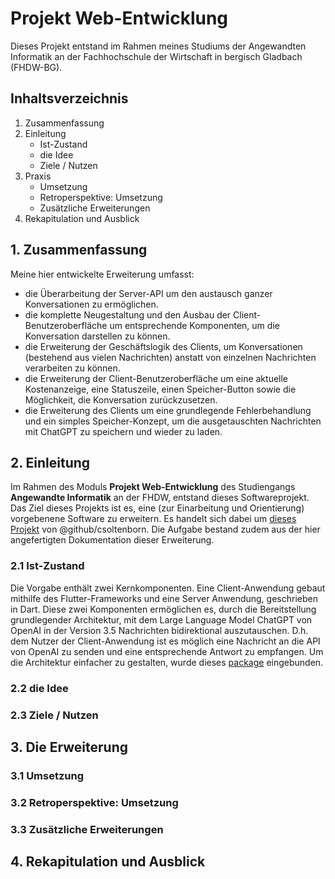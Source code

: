 # Projekt Web-Entwicklung
Dieses Projekt entstand im Rahmen meines Studiums der Angewandten Informatik an der Fachhochschule der Wirtschaft in bergisch Gladbach (FHDW-BG).

## Inhaltsverzeichnis
1. Zusammenfassung
2. Einleitung
    - Ist-Zustand
    - die Idee
    - Ziele / Nutzen
3. Praxis
    - Umsetzung
    - Retroperspektive: Umsetzung
    - Zusätzliche Erweiterungen
4. Rekapitulation und Ausblick

## 1. Zusammenfassung
Meine hier entwickelte Erweiterung umfasst:
- die Überarbeitung der Server-API um den austausch ganzer Konversationen zu ermöglichen.
- die komplette Neugestaltung und den Ausbau der Client-Benutzeroberfläche um 
entsprechende Komponenten, um die Konversation darstellen zu können.
- die Erweiterung der Geschäftslogik des Clients, um Konversationen (bestehend aus vielen Nachrichten) anstatt von
 einzelnen Nachrichten verarbeiten zu können.
- die Erweiterung der Client-Benutzeroberfläche um eine aktuelle Kostenanzeige, eine Statuszeile, einen Speicher-Button sowie die Möglichkeit, die Konversation zurückzusetzen.
- die Erweiterung des Clients um eine grundlegende Fehlerbehandlung und ein simples Speicher-Konzept, um die ausgetauschten Nachrichten mit ChatGPT zu speichern und wieder zu laden.


## 2. Einleitung
Im Rahmen des Moduls __Projekt Web-Entwicklung__ des Studiengangs __Angewandte Informatik__ an der FHDW, entstand dieses Softwareprojekt. Das Ziel dieses Projekts ist es, eine (zur Einarbeitung und Orientierung) vorgebenene Software zu erweitern. Es handelt sich dabei um [dieses Projekt](https://github.com/csoltenborn/web_entwicklung_BFAX422A/tree/master) von 
@github/csoltenborn. Die Aufgabe bestand zudem aus der hier angefertigten Dokumentation dieser Erweiterung.  

### 2.1 Ist-Zustand
Die Vorgabe enthält zwei Kernkomponenten. 
Eine Client-Anwendung gebaut mithilfe des Flutter-Frameworks und eine Server Anwendung, geschrieben in Dart. 
Diese zwei Komponenten ermöglichen es, durch die Bereitstellung grundlegender Architektur, mit dem Large Language Model ChatGPT von OpenAI in der Version 3.5 Nachrichten bidirektional auszutauschen. D.h. dem Nutzer der Client-Anwendung ist es möglich eine Nachricht an die API von OpenAI zu senden und eine entsprechende Antwort zu empfangen. Um die Architektur einfacher zu gestalten, wurde dieses [package](https://pub.dev/packages/chat_gpt_sdk) eingebunden.

### 2.2 die Idee

### 2.3 Ziele / Nutzen

## 3. Die Erweiterung

### 3.1 Umsetzung

### 3.2 Retroperspektive: Umsetzung

### 3.3 Zusätzliche Erweiterungen

## 4. Rekapitulation und Ausblick